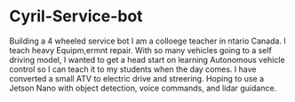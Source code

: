 # Cyril-Service-bot
Building a 4 wheeled service bot
I am a colloege teacher in ntario Canada.  I teach heavy Equipm,ermnt repair.  With so many vehicles going to a self driving model, I wanted to get a head start on learning Autonomous vehicle control so I can teach it to my students when the day comes.  I have converted a small ATV to electric drive and streering.  Hoping to use a Jetson Nano with object detection, voice commands, and lidar guidance.
